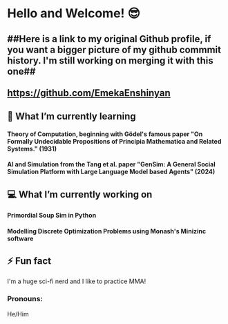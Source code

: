 # Hello and Welcome! 😎

## ##Here is a link to my original Github profile, if you want a bigger picture of my github commmit history. I'm still working on merging it with this one## <br /><br />https://github.com/EmekaEnshinyan

## 🌱 What I’m currently learning
#### Theory of Computation, beginning with Gödel's famous paper "On Formally Undecidable Propositions of Principia Mathematica and Related Systems." (1931)
#### AI and Simulation from the Tang et al. paper "GenSim: A General Social Simulation Platform with Large Language Model based Agents" (2024)

## 💻  What I’m currently working on
#### Primordial Soup Sim in Python
#### Modelling Discrete Optimization Problems using Monash's Minizinc software

## ⚡ Fun fact 
I'm a huge sci-fi nerd and I like to practice MMA!

### Pronouns: 
He/Him


<!--
- 👯 I’m looking to collaborate on ...
- 🤔 I’m looking for help with ...
- 💬 Ask me about ...
- 📫 How to reach me: ...
-->
